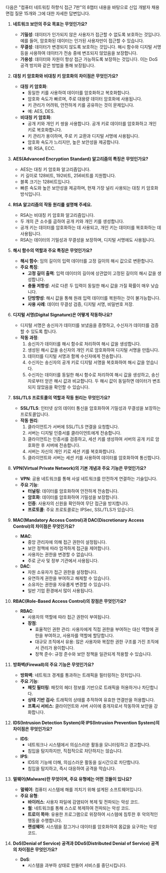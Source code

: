 다음은 "컴퓨터 네트워킹 하향식 접근 7판"의 8챕터 내용을 바탕으로 신입 개발자 채용 면접 질문 15개와 그에 대한 자세한 답변입니다.

1. **네트워크 보안의 주요 목표는 무엇인가요?**
   - **기밀성**: 데이터가 인가되지 않은 사용자가 접근할 수 없도록 보호하는 것입니다. 예를 들어, 암호화된 데이터는 인가된 사용자만이 접근할 수 있습니다.
   - **무결성**: 데이터가 변경되지 않도록 보호하는 것입니다. 해시 함수와 디지털 서명 등을 사용하여 데이터가 전송 중에 변조되지 않았음을 보장합니다.
   - **가용성**: 데이터와 자원이 항상 접근 가능하도록 보장하는 것입니다. 이는 DoS 공격 방지와 같은 방법을 통해 보장됩니다.

2. **대칭 키 암호화와 비대칭 키 암호화의 차이점은 무엇인가요?**
   - **대칭 키 암호화**:
     - 동일한 키를 사용하여 데이터를 암호화하고 복호화합니다.
     - 암호화 속도가 빠르며, 주로 대용량 데이터 암호화에 사용됩니다.
     - 키 관리가 어려워, 안전하게 키를 공유하는 것이 문제입니다.
     - 예: AES, DES.
   - **비대칭 키 암호화**:
     - 공개 키와 개인 키 쌍을 사용합니다. 공개 키로 데이터를 암호화하고 개인 키로 복호화합니다.
     - 키 관리가 용이하며, 주로 키 교환과 디지털 서명에 사용됩니다.
     - 암호화 속도가 느리지만, 높은 보안성을 제공합니다.
     - 예: RSA, ECC.

3. **AES(Advanced Encryption Standard) 알고리즘의 특징은 무엇인가요?**
   - AES는 대칭 키 암호화 알고리즘입니다.
   - 키 길이로 128비트, 192비트, 256비트를 지원합니다.
   - 블록 크기는 128비트입니다.
   - 빠른 속도와 높은 보안성을 제공하며, 현재 가장 널리 사용되는 대칭 키 암호화 방식입니다.

4. **RSA 알고리즘의 작동 원리를 설명해 주세요.**
   - RSA는 비대칭 키 암호화 알고리즘입니다.
   - 두 개의 큰 소수를 곱하여 공개 키와 개인 키를 생성합니다.
   - 공개 키는 데이터를 암호화하는 데 사용되고, 개인 키는 데이터를 복호화하는 데 사용됩니다.
   - RSA는 데이터의 기밀성과 무결성을 보장하며, 디지털 서명에도 사용됩니다.

5. **해시 함수의 역할과 주요 특징은 무엇인가요?**
   - **해시 함수**: 임의 길이의 입력 데이터를 고정 길이의 해시 값으로 변환합니다.
   - **주요 특징**:
     - **고정 길이 출력**: 입력 데이터의 길이에 상관없이 고정된 길이의 해시 값을 생성합니다.
     - **충돌 저항성**: 서로 다른 두 입력이 동일한 해시 값을 가질 확률이 매우 낮습니다.
     - **단방향성**: 해시 값을 통해 원래 입력 데이터를 복원하는 것이 불가능합니다.
     - **사용 사례**: 데이터 무결성 검증, 디지털 서명, 비밀번호 저장.

6. **디지털 서명(Digital Signature)은 어떻게 작동하나요?**
   - 디지털 서명은 송신자가 데이터를 보냈음을 증명하고, 수신자가 데이터를 검증할 수 있도록 합니다.
   - **작동 과정**:
     1. 송신자가 데이터를 해시 함수로 처리하여 해시 값을 생성합니다.
     2. 생성된 해시 값을 송신자의 개인 키로 암호화하여 디지털 서명을 만듭니다.
     3. 데이터를 디지털 서명과 함께 수신자에게 전송합니다.
     4. 수신자는 송신자의 공개 키로 디지털 서명을 복호화하여 해시 값을 얻습니다.
     5. 수신자는 데이터를 동일한 해시 함수로 처리하여 해시 값을 생성하고, 송신자로부터 얻은 해시 값과 비교합니다. 두 해시 값이 동일하면 데이터가 변조되지 않았음을 확인할 수 있습니다.

7. **SSL/TLS 프로토콜의 역할과 작동 원리는 무엇인가요?**
   - **SSL/TLS**: 인터넷 상의 데이터 통신을 암호화하여 기밀성과 무결성을 보장하는 프로토콜입니다.
   - **작동 원리**:
     1. 클라이언트가 서버에 SSL/TLS 연결을 요청합니다.
     2. 서버는 디지털 인증서를 클라이언트에게 전송합니다.
     3. 클라이언트는 인증서를 검증하고, 세션 키를 생성하여 서버의 공개 키로 암호화한 후 서버에 전송합니다.
     4. 서버는 자신의 개인 키로 세션 키를 복호화합니다.
     5. 클라이언트와 서버는 세션 키를 사용하여 데이터를 암호화하여 통신합니다.

8. **VPN(Virtual Private Network)의 기본 개념과 주요 기능은 무엇인가요?**
   - **VPN**: 공용 네트워크를 통해 사설 네트워크를 안전하게 연결하는 기술입니다.
   - **주요 기능**:
     - **터널링**: 데이터를 암호화하여 안전하게 전송합니다.
     - **암호화**: 데이터를 암호화하여 기밀성을 보장합니다.
     - **인증**: 사용자의 신원을 확인하여 무단 접근을 방지합니다.
     - **프로토콜**: 주요 프로토콜로는 IPSec, SSL/TLS가 있습니다.

9. **MAC(Mandatory Access Control)과 DAC(Discretionary Access Control)의 차이점은 무엇인가요?**
   - **MAC**:
     - 중앙 관리자에 의해 접근 권한이 설정됩니다.
     - 보안 정책에 따라 엄격하게 접근을 제어합니다.
     - 사용자는 권한을 변경할 수 없습니다.
     - 주로 군사 및 정부 기관에서 사용됩니다.
   - **DAC**:
     - 자원 소유자가 접근 권한을 설정합니다.
     - 유연하게 권한을 부여하고 해제할 수 있습니다.
     - 소유자는 권한을 자유롭게 변경할 수 있습니다.
     - 일반 기업 환경에서 많이 사용됩니다.

10. **RBAC(Role-Based Access Control)의 장점은 무엇인가요?**
    - **RBAC**:
      - 사용자의 역할에 따라 접근 권한이 부여됩니다.
      - **장점**:
        - 효율적인 권한 관리: 사용자에게 직접 권한을 부여하는 대신 역할에 권한을 부여하고, 사용자를 역할에 할당합니다.
        - 대규모 조직에서 유용: 많은 사용자와 복잡한 권한 구조를 가진 조직에서 관리가 용이합니다.
        - 정책 준수: 규정 준수와 보안 정책을 일관되게 적용할 수 있습니다.

11. **방화벽(Firewall)의 주요 기능은 무엇인가요?**
    - **방화벽**: 네트워크 경계를 통과하는 트래픽을 필터링하는 장치입니다.
    - **주요 기능**:
      - **패킷 필터링**: 패킷의 헤더 정보를 기반으로 트래픽을 허용하거나 차단합니다.
      - **상태 기반 검사**: 트래픽의 상태를 추적하여 유효한 연결만을 허용합니다.
      - **프록시 서비스**: 클라이언트와 서버 사이에 중개자로서 작동하여 보안을 강화합니다.

12. **IDS(Intrusion Detection System)와 IPS(Intrusion Prevention System)의 차이점은 무엇인가요?**
    - **IDS**:
      - 네트워크나 시스템에서 의심스러운 활동을 모니터링하고 경고합니다.
      - 침입을 탐지하지만, 직접적으로 차단하지는 않습니다.
    - **IPS**:
      - IDS의 기능에 더해, 의심스러운 활동을 실시간으로 차단합니다.
      - 침입을 탐지하고, 즉시 대응하여 공격을 막습니다.

13. **멀웨어(Malware)란 무엇이며, 주요 유형에는 어떤 것들이 있나요?**
    - **멀웨어**: 컴퓨터 시스템에 해를 끼치기 위해 설계된 소프트웨어입니다.
    - **주요 유형**:
      - **바이러스**: 사용자 파일에 감염되어 복제 및 전파되는 악성 코드.
      - **웜**: 네트워크를 통해 스스로 복제하여 전파되는 악성 코드.
      - **트로이 목마**: 유용한 프로그램으로 위장하여 시스템에 침투한 후 악의적인 행동을 수행합니다.
      - **랜섬웨어**: 시스템을 잠그거나 데이터를 암호화하여 몸값을 요구하는 악성 코드.

14. **DoS(Denial of Service) 공격과 DDoS(Distributed Denial of Service) 공격의 차이점은 무엇인가요?**
    - **DoS**:
      - 시스템을 과부하 상태로 만들어 서비스를 중단시킵니다.

